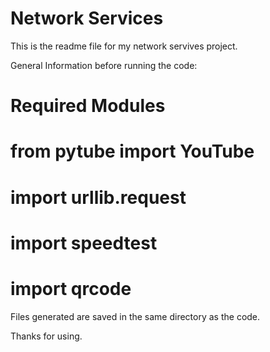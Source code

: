 # Network Services

This is the readme file for my network servives project.

General Information before running the code:

# Required Modules

# from pytube import YouTube
# import urllib.request
# import speedtest
# import qrcode

Files generated are saved in the same directory as the code.

Thanks for using.
